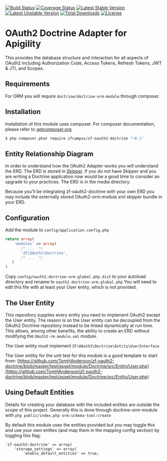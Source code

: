 [![Build Status](https://travis-ci.org/TomHAnderson/zf-oauth2-doctrine.svg?branch=0.1.0)](https://travis-ci.org/TomHAnderson/zf-oauth2-doctrine)
[![Coverage Status](https://coveralls.io/repos/TomHAnderson/zf-oauth2-doctrine/badge.svg)](https://coveralls.io/r/TomHAnderson/zf-oauth2-doctrine)
[![Latest Stable Version](https://poser.pugx.org/zfcampus/zf-oauth2-doctrine/v/stable)](https://packagist.org/packages/zfcampus/zf-oauth2-doctrine) 
[![Latest Unstable Version](https://poser.pugx.org/zfcampus/zf-oauth2-doctrine/v/unstable)](https://packagist.org/packages/zfcampus/zf-oauth2-doctrine) 
[![Total Downloads](https://poser.pugx.org/zfcampus/zf-oauth2-doctrine/downloads)](https://packagist.org/packages/zfcampus/zf-oauth2-doctrine) 
[![License](https://poser.pugx.org/zfcampus/zf-oauth2-doctrine/license)](https://packagist.org/packages/zfcampus/zf-oauth2-doctrine)


OAuth2 Doctrine Adapter for Apigility
=====================================

This provides the database structure and interaction for all aspects of OAuth2 including Authorization Code, Access Tokens, Refresh Tokens, JWT & JTI, and Scopes.


Requirements
------------

For ORM you will require `doctrine/doctrine-orm-module` through composer.


Installation
------------

Installation of this module uses composer. For composer documentation, please refer to [getcomposer.org](http://getcomposer.org/).

```sh
$ php composer.phar require zfcampus/zf-oauth2-doctrine "~0.1"
```


Entity Relationship Diagram
---------------------------

In order to understand how the OAuth2 Adapter works you will understand the ERD.  The ERD is stored in [Skipper](http://www.skipper18.com).  If you do not have Skipper and you are writing a Doctrine application now would be a good time to consider an upgrade to your practices.  The ERD is in the media directory.

Because you'll be integrating zf-oauth2-doctrine with your own ERD you may include the externally stored OAuth2-orm.module.xml skipper bundle in your ERD.


Configuration
-------------

Add the module to `config/application.config.php`
```php
return array(
    'modules' => array(
       /* ...  */
       'ZF\OAuth2\Doctrine',
       /* ...  */
   )
)
```

Copy ```config/oauth2.doctrine-orm.global.php.dist``` to your autoload directory and rename to ```oauth2.doctrine-orm.global.php``` You will need to edit this file with at least your User entity, which is not provided.


The User Entity
--------------

This repository supplies every entity you need to implement OAuth2 except the User entity.  The reason is so the User entity can be decoupled from the OAuth2 Doctrine repository instead to be linked dynamically at run time.  This allows, among other benefits, the ability to create an ERD without modifying the `OAuth2-rm.module.xml` module.

The User entity must implement `ZF\OAuth2\Doctrine\Entity\UserInterface`

The User entitiy for the unit test for this module is a good template to start from: [https://github.com/TomHAnderson/zf-oauth2-doctrine/blob/master/test/asset/module/Doctrine/src/Entity/User.php](https://github.com/TomHAnderson/zf-oauth2-doctrine/blob/master/test/asset/module/Doctrine/src/Entity/User.php)


Using Default Entities
----------------------

Details for creating your database with the included entities are outside the scope of this project.  Generally this is done through doctrine-orm-module with ```php public/index.php orm:schema-tool:create```

By default this module uses the entities provided but you may toggle this and use your own entites (and map them in the mapping config section) by toggling this flag:

```
'zf-oauth2-doctrine' => array(
    'storage_settings' => array(
        'enable_default_entities' => true,
```

